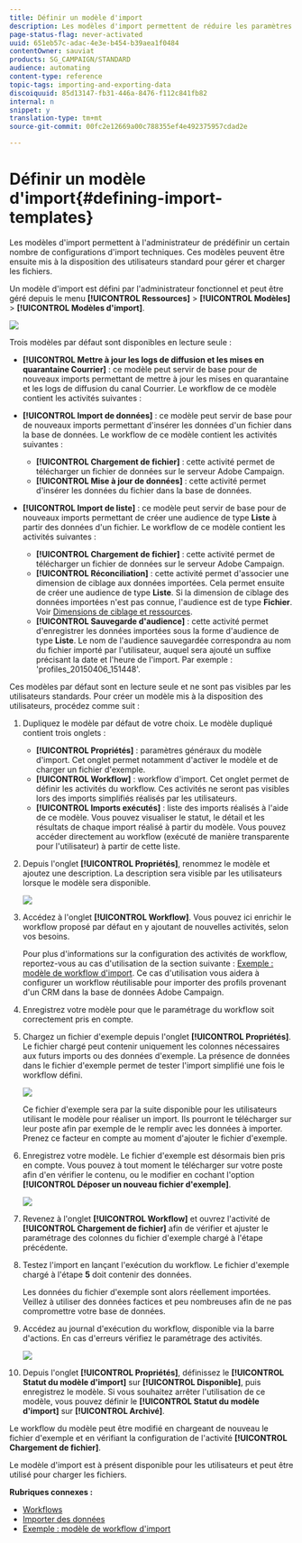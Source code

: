 ```yaml
---
title: Définir un modèle d'import
description: Les modèles d'import permettent de réduire les paramètres nécessaires et d'importer plus rapidement les données.
page-status-flag: never-activated
uuid: 651eb57c-adac-4e3e-b454-b39aea1f0484
contentOwner: sauviat
products: SG_CAMPAIGN/STANDARD
audience: automating
content-type: reference
topic-tags: importing-and-exporting-data
discoiquuid: 85d13147-fb31-446a-8476-f112c841fb82
internal: n
snippet: y
translation-type: tm+mt
source-git-commit: 00fc2e12669a00c788355ef4e492375957cdad2e

---
```



# Définir un modèle d'import{#defining-import-templates}

Les modèles d'import permettent à l'administrateur de prédéfinir un certain nombre de configurations d'import techniques. Ces modèles peuvent être ensuite mis à la disposition des utilisateurs standard pour gérer et charger les fichiers.

Un modèle d'import est défini par l'administrateur fonctionnel et peut être géré depuis le menu **[!UICONTROL Ressources]** &gt; **[!UICONTROL Modèles]** &gt; **[!UICONTROL Modèles d'import]**.

![](assets/import_template_list.png)

Trois modèles par défaut sont disponibles en lecture seule :

* **[!UICONTROL Mettre à jour les logs de diffusion et les mises en quarantaine Courrier]** : ce modèle peut servir de base pour de nouveaux imports permettant de mettre à jour les mises en quarantaine et les logs de diffusion du canal Courrier. Le workflow de ce modèle contient les activités suivantes :
* **[!UICONTROL Import de données]** : ce modèle peut servir de base pour de nouveaux imports permettant d'insérer les données d'un fichier dans la base de données. Le workflow de ce modèle contient les activités suivantes :

   * **[!UICONTROL Chargement de fichier]** : cette activité permet de télécharger un fichier de données sur le serveur Adobe Campaign.
   * **[!UICONTROL Mise à jour de données]** : cette activité permet d'insérer les données du fichier dans la base de données.

* **[!UICONTROL Import de liste]** : ce modèle peut servir de base pour de nouveaux imports permettant de créer une audience de type **Liste** à partir des données d'un fichier. Le workflow de ce modèle contient les activités suivantes :

   * **[!UICONTROL Chargement de fichier]** : cette activité permet de télécharger un fichier de données sur le serveur Adobe Campaign.
   * **[!UICONTROL Réconciliation]** : cette activité permet d'associer une dimension de ciblage aux données importées. Cela permet ensuite de créer une audience de type **Liste**. Si la dimension de ciblage des données importées n'est pas connue, l'audience est de type **Fichier**. Voir [Dimensions de ciblage et ressources](../../automating/using/query.md#targeting-dimensions-and-resources).
   * **[!UICONTROL Sauvegarde d'audience]** : cette activité permet d'enregistrer les données importées sous la forme d'audience de type **Liste**. Le nom de l'audience sauvegardée correspondra au nom du fichier importé par l'utilisateur, auquel sera ajouté un suffixe précisant la date et l'heure de l'import. Par exemple : 'profiles_20150406_151448'.

Ces modèles par défaut sont en lecture seule et ne sont pas visibles par les utilisateurs standards. Pour créer un modèle mis à la disposition des utilisateurs, procédez comme suit :

1. Dupliquez le modèle par défaut de votre choix. Le modèle dupliqué contient trois onglets :

   * **[!UICONTROL Propriétés]** : paramètres généraux du modèle d'import. Cet onglet permet notamment d'activer le modèle et de charger un fichier d'exemple.
   * **[!UICONTROL Workflow]** : workflow d'import. Cet onglet permet de définir les activités du workflow. Ces activités ne seront pas visibles lors des imports simplifiés réalisés par les utilisateurs.
   * **[!UICONTROL Imports exécutés]** : liste des imports réalisés à l'aide de ce modèle. Vous pouvez visualiser le statut, le détail et les résultats de chaque import réalisé à partir du modèle. Vous pouvez accéder directement au workflow (exécuté de manière transparente pour l'utilisateur) à partir de cette liste.

1. Depuis l'onglet **[!UICONTROL Propriétés]**, renommez le modèle et ajoutez une description. La description sera visible par les utilisateurs lorsque le modèle sera disponible.

   ![](assets/simplified_import_model1.png)

1. Accédez à l'onglet **[!UICONTROL Workflow]**. Vous pouvez ici enrichir le workflow proposé par défaut en y ajoutant de nouvelles activités, selon vos besoins.

   Pour plus d'informations sur la configuration des activités de workflow, reportez-vous au cas d'utilisation de la section suivante : [Exemple : modèle de workflow d'import](../../automating/using/importing-data.md#example--import-workflow-template). Ce cas d'utilisation vous aidera à configurer un workflow réutilisable pour importer des profils provenant d'un CRM dans la base de données Adobe Campaign.

1. Enregistrez votre modèle pour que le paramétrage du workflow soit correctement pris en compte.
1. Chargez un fichier d'exemple depuis l'onglet **[!UICONTROL Propriétés]**. Le fichier chargé peut contenir uniquement les colonnes nécessaires aux futurs imports ou des données d'exemple. La présence de données dans le fichier d'exemple permet de tester l'import simplifié une fois le workflow défini.

   ![](assets/import_template_sample.png)

   Ce fichier d'exemple sera par la suite disponible pour les utilisateurs utilisant le modèle pour réaliser un import. Ils pourront le télécharger sur leur poste afin par exemple de le remplir avec les données à importer. Prenez ce facteur en compte au moment d'ajouter le fichier d'exemple.

1. Enregistrez votre modèle. Le fichier d'exemple est désormais bien pris en compte. Vous pouvez à tout moment le télécharger sur votre poste afin d'en vérifier le contenu, ou le modifier en cochant l'option **[!UICONTROL Déposer un nouveau fichier d'exemple]**.

   ![](assets/simplified_import_model2.png)

1. Revenez à l'onglet **[!UICONTROL Workflow]** et ouvrez l'activité de **[!UICONTROL Chargement de fichier]** afin de vérifier et ajuster le paramétrage des colonnes du fichier d'exemple chargé à l'étape précédente.
1. Testez l'import en lançant l'exécution du workflow. Le fichier d'exemple chargé à l'étape **5** doit contenir des données.

   Les données du fichier d'exemple sont alors réellement importées. Veillez à utiliser des données factices et peu nombreuses afin de ne pas compromettre votre base de données.

1. Accédez au journal d'exécution du workflow, disponible via la barre d'actions. En cas d'erreurs vérifiez le paramétrage des activités.

   ![](assets/simplified_import_model3.png)

1. Depuis l'onglet **[!UICONTROL Propriétés]**, définissez le **[!UICONTROL Statut du modèle d'import]** sur **[!UICONTROL Disponible]**, puis enregistrez le modèle. Si vous souhaitez arrêter l'utilisation de ce modèle, vous pouvez définir le **[!UICONTROL Statut du modèle d'import]** sur **[!UICONTROL Archivé]**.

Le workflow du modèle peut être modifié en chargeant de nouveau le fichier d'exemple et en vérifiant la configuration de l'activité **[!UICONTROL Chargement de fichier]**.

Le modèle d'import est à présent disponible pour les utilisateurs et peut être utilisé pour charger les fichiers.

**Rubriques connexes :**

* [Workflows](../../automating/using/discovering-workflows.md)
* [Importer des données](../../automating/using/importing-data.md)
* [Exemple : modèle de workflow d'import ](../../automating/using/importing-data.md#example--import-workflow-template)

